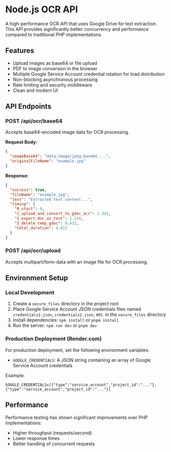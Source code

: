 # Node.js OCR API

A high-performance OCR API that uses Google Drive for text extraction. This API provides significantly better concurrency and performance compared to traditional PHP implementations.

## Features

- Upload images as base64 or file upload
- PDF to image conversion in the browser
- Multiple Google Service Account credential rotation for load distribution
- Non-blocking asynchronous processing
- Rate limiting and security middleware
- Clean and modern UI

## API Endpoints

### POST /api/ocr/base64

Accepts base64-encoded image data for OCR processing.

**Request Body:**

```json
{
  "imageBase64": "data:image/jpeg;base64,...",
  "originalFileName": "example.jpg"
}
```

**Response:**

```json
{
  "success": true,
  "fileName": "example.jpg",
  "text": "Extracted text content...",
  "timing": {
    "0_start": 0,
    "1_upload_and_convert_to_gdoc_ocr": 2.345,
    "2_export_doc_as_text": 1.234,
    "3_delete_temp_gdoc": 0.432,
    "total_duration": 4.011
  }
}
```

### POST /api/ocr/upload

Accepts multipart/form-data with an image file for OCR processing.

## Environment Setup

### Local Development

1. Create a `secure_files` directory in the project root
2. Place Google Service Account JSON credentials files named `credentials1.json`, `credentials2.json`, etc. in the `secure_files` directory
3. Install dependencies: `npm install` or `pnpm install`
4. Run the server: `npm run dev` or `pnpm dev`

### Production Deployment (Render.com)

For production deployment, set the following environment variables:

- `GOOGLE_CREDENTIALS`: A JSON string containing an array of Google Service Account credentials

Example:
```
GOOGLE_CREDENTIALS=[{"type":"service_account","project_id":"..."},{"type":"service_account","project_id":"..."}]
```

## Performance

Performance testing has shown significant improvements over PHP implementations:
- Higher throughput (requests/second)
- Lower response times
- Better handling of concurrent requests

